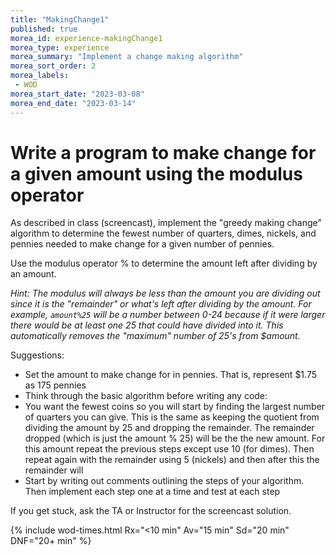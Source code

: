 ```yaml
---
title: "MakingChange1"
published: true
morea_id: experience-makingChange1
morea_type: experience
morea_summary: "Implement a change making algorithm"
morea_sort_order: 2
morea_labels:
 - WOD
morea_start_date: "2023-03-08"
morea_end_date: "2023-03-14"
---
```


# Write a program to make change for a given amount using the modulus operator

As described in class (screencast), implement the "greedy making change" algorithm to
determine the fewest number of quarters, dimes, nickels, and pennies needed to make 
change for a given number of pennies.

Use the modulus operator % to determine the amount left after dividing by an amount.

*Hint: The modulus will always be less than the amount you are dividing out since it is the
"remainder" or what's left after dividing by the amount. For example, `amount%25` will be a number
between 0-24 because if it were larger there would be at least one 25 that could have divided into
it. This automatically removes the "maximum" number of 25's from $amount.*

Suggestions:

 - Set the amount to make change for in pennies. That is, represent $1.75 as 175 pennies
 - Think through the basic algorithm before writing any code: 
  - You want the fewest coins so you will start by finding the largest number of quarters you can give. This is the same as keeping the quotient from dividing the amount by 25 and dropping the remainder. The remainder dropped (which is just the amount % 25) will be the the new amount. For this amount repeat the previous steps except use 10 (for dimes). Then repeat again with the remainder using 5 (nickels) and then after this the remainder will  
 - Start by writing out comments outlining the steps of your algorithm. Then implement each step one at a time and test at each step
 
If you get stuck, ask the TA or Instructor for the screencast solution.

{% include wod-times.html Rx="<10 min" Av="15 min" Sd="20 min" DNF="20+ min" %}